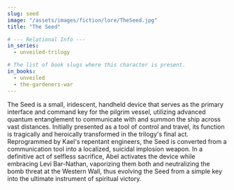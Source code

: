 ```yaml
---
slug: seed
image: "/assets/images/fiction/lore/TheSeed.jpg"
title: "The Seed"

# --- Relational Info ---
in_series:
  - unveiled-trilogy

# The list of book slugs where this character is present.
in_books:
  - unveiled
  - the-gardeners-war
---
```

The Seed is a small, iridescent, handheld device that serves as the primary interface and command key for the pilgrim vessel, utilizing advanced quantum entanglement to communicate with and summon the ship across vast distances. Initially presented as a tool of control and travel, its function is tragically and heroically transformed in the trilogy's final act. Reprogrammed by Kael's repentant engineers, the Seed is converted from a communication tool into a localized, suicidal implosion weapon. In a definitive act of selfless sacrifice, Abel activates the device while embracing Levi Bar-Nathan, vaporizing them both and neutralizing the bomb threat at the Western Wall, thus evolving the Seed from a simple key into the ultimate instrument of spiritual victory.
